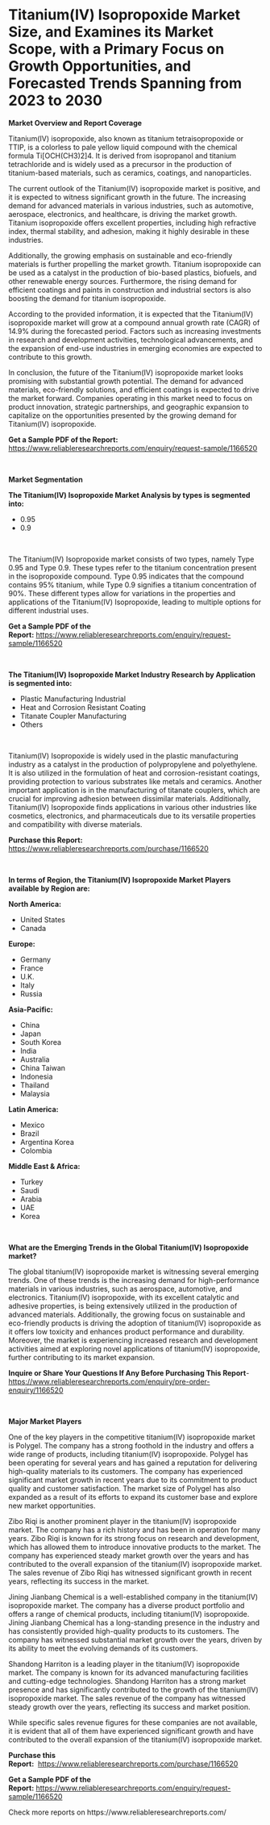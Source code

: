 <p><h1>Titanium(IV) Isopropoxide Market Size, and Examines its Market Scope, with a Primary Focus on Growth Opportunities, and Forecasted Trends Spanning from 2023 to 2030</h1></p><p><strong>Market Overview and Report Coverage</strong></p>
<p><p>Titanium(IV) isopropoxide, also known as titanium tetraisopropoxide or TTIP, is a colorless to pale yellow liquid compound with the chemical formula Ti[OCH(CH3)2]4. It is derived from isopropanol and titanium tetrachloride and is widely used as a precursor in the production of titanium-based materials, such as ceramics, coatings, and nanoparticles.</p><p>The current outlook of the Titanium(IV) isopropoxide market is positive, and it is expected to witness significant growth in the future. The increasing demand for advanced materials in various industries, such as automotive, aerospace, electronics, and healthcare, is driving the market growth. Titanium isopropoxide offers excellent properties, including high refractive index, thermal stability, and adhesion, making it highly desirable in these industries.</p><p>Additionally, the growing emphasis on sustainable and eco-friendly materials is further propelling the market growth. Titanium isopropoxide can be used as a catalyst in the production of bio-based plastics, biofuels, and other renewable energy sources. Furthermore, the rising demand for efficient coatings and paints in construction and industrial sectors is also boosting the demand for titanium isopropoxide.</p><p>According to the provided information, it is expected that the Titanium(IV) isopropoxide market will grow at a compound annual growth rate (CAGR) of 14.9% during the forecasted period. Factors such as increasing investments in research and development activities, technological advancements, and the expansion of end-use industries in emerging economies are expected to contribute to this growth.</p><p>In conclusion, the future of the Titanium(IV) isopropoxide market looks promising with substantial growth potential. The demand for advanced materials, eco-friendly solutions, and efficient coatings is expected to drive the market forward. Companies operating in this market need to focus on product innovation, strategic partnerships, and geographic expansion to capitalize on the opportunities presented by the growing demand for Titanium(IV) isopropoxide.</p></p>
<p><strong>Get a Sample PDF of the Report:</strong> <a href="https://www.reliableresearchreports.com/enquiry/request-sample/1166520">https://www.reliableresearchreports.com/enquiry/request-sample/1166520</a></p>
<p>&nbsp;</p>
<p><strong>Market Segmentation</strong></p>
<p><strong>The Titanium(IV) Isopropoxide Market Analysis by types is segmented into:</strong></p>
<p><ul><li>0.95</li><li>0.9</li></ul></p>
<p>&nbsp;</p>
<p><p>The Titanium(IV) Isopropoxide market consists of two types, namely Type 0.95 and Type 0.9. These types refer to the titanium concentration present in the isopropoxide compound. Type 0.95 indicates that the compound contains 95% titanium, while Type 0.9 signifies a titanium concentration of 90%. These different types allow for variations in the properties and applications of the Titanium(IV) Isopropoxide, leading to multiple options for different industrial uses.</p></p>
<p><strong>Get a Sample PDF of the Report:</strong>&nbsp;<a href="https://www.reliableresearchreports.com/enquiry/request-sample/1166520">https://www.reliableresearchreports.com/enquiry/request-sample/1166520</a></p>
<p>&nbsp;</p>
<p><strong>The Titanium(IV) Isopropoxide Market Industry Research by Application is segmented into:</strong></p>
<p><ul><li>Plastic Manufacturing Industrial</li><li>Heat and Corrosion Resistant Coating</li><li>Titanate Coupler Manufacturing</li><li>Others</li></ul></p>
<p>&nbsp;</p>
<p><p>Titanium(IV) Isopropoxide is widely used in the plastic manufacturing industry as a catalyst in the production of polypropylene and polyethylene. It is also utilized in the formulation of heat and corrosion-resistant coatings, providing protection to various substrates like metals and ceramics. Another important application is in the manufacturing of titanate couplers, which are crucial for improving adhesion between dissimilar materials. Additionally, Titanium(IV) Isopropoxide finds applications in various other industries like cosmetics, electronics, and pharmaceuticals due to its versatile properties and compatibility with diverse materials.</p></p>
<p><strong>Purchase this Report:</strong>&nbsp; <a href="https://www.reliableresearchreports.com/purchase/1166520">https://www.reliableresearchreports.com/purchase/1166520</a></p>
<p>&nbsp;</p>
<p><strong>In terms of Region, the Titanium(IV) Isopropoxide Market Players available by Region are:</strong></p>
<p>
    <p> <strong> North America: </strong>
        <ul>
            <li>United States</li>
            <li>Canada</li>
        </ul>
        </p> 
    <p> <strong> Europe: </strong>
        <ul>
            <li>Germany</li>
            <li>France</li>
            <li>U.K.</li>
            <li>Italy</li>
            <li>Russia</li>
        </ul>
        </p> 
    <p> <strong> Asia-Pacific: </strong>
        <ul>
            <li>China</li>
            <li>Japan</li>
            <li>South Korea</li>
            <li>India</li>
            <li>Australia</li>
            <li>China Taiwan</li>
            <li>Indonesia</li>
            <li>Thailand</li>
            <li>Malaysia</li>
        </ul>
        </p> 
    <p> <strong> Latin America: </strong>
        <ul>
            <li>Mexico</li>
            <li>Brazil</li>
            <li>Argentina Korea</li>
            <li>Colombia</li>
        </ul>
        </p> 
    <p> <strong> Middle East & Africa: </strong>
        <ul>
            <li>Turkey</li>
            <li>Saudi</li>
            <li>Arabia</li>
            <li>UAE</li>
            <li>Korea</li>
        </ul>
    </p>
    </p>
<p>&nbsp;</p>
<p><strong>What are the Emerging Trends in the Global Titanium(IV) Isopropoxide market?</strong></p>
<p><p>The global titanium(IV) isopropoxide market is witnessing several emerging trends. One of these trends is the increasing demand for high-performance materials in various industries, such as aerospace, automotive, and electronics. Titanium(IV) isopropoxide, with its excellent catalytic and adhesive properties, is being extensively utilized in the production of advanced materials. Additionally, the growing focus on sustainable and eco-friendly products is driving the adoption of titanium(IV) isopropoxide as it offers low toxicity and enhances product performance and durability. Moreover, the market is experiencing increased research and development activities aimed at exploring novel applications of titanium(IV) isopropoxide, further contributing to its market expansion.</p></p>
<p><strong>Inquire or Share Your Questions If Any Before Purchasing This Report</strong>- <a href="https://www.reliableresearchreports.com/enquiry/pre-order-enquiry/1166520">https://www.reliableresearchreports.com/enquiry/pre-order-enquiry/1166520</a></p>
<p>&nbsp;</p>
<p><strong>Major Market Players</strong></p>
<p><p>One of the key players in the competitive titanium(IV) isopropoxide market is Polygel. The company has a strong foothold in the industry and offers a wide range of products, including titanium(IV) isopropoxide. Polygel has been operating for several years and has gained a reputation for delivering high-quality materials to its customers. The company has experienced significant market growth in recent years due to its commitment to product quality and customer satisfaction. The market size of Polygel has also expanded as a result of its efforts to expand its customer base and explore new market opportunities.</p><p>Zibo Riqi is another prominent player in the titanium(IV) isopropoxide market. The company has a rich history and has been in operation for many years. Zibo Riqi is known for its strong focus on research and development, which has allowed them to introduce innovative products to the market. The company has experienced steady market growth over the years and has contributed to the overall expansion of the titanium(IV) isopropoxide market. The sales revenue of Zibo Riqi has witnessed significant growth in recent years, reflecting its success in the market.</p><p>Jining Jianbang Chemical is a well-established company in the titanium(IV) isopropoxide market. The company has a diverse product portfolio and offers a range of chemical products, including titanium(IV) isopropoxide. Jining Jianbang Chemical has a long-standing presence in the industry and has consistently provided high-quality products to its customers. The company has witnessed substantial market growth over the years, driven by its ability to meet the evolving demands of its customers.</p><p>Shandong Harriton is a leading player in the titanium(IV) isopropoxide market. The company is known for its advanced manufacturing facilities and cutting-edge technologies. Shandong Harriton has a strong market presence and has significantly contributed to the growth of the titanium(IV) isopropoxide market. The sales revenue of the company has witnessed steady growth over the years, reflecting its success and market position.</p><p>While specific sales revenue figures for these companies are not available, it is evident that all of them have experienced significant growth and have contributed to the overall expansion of the titanium(IV) isopropoxide market.</p></p>
<p><strong>Purchase this Report:</strong>&nbsp;&nbsp;<a href="https://www.reliableresearchreports.com/purchase/1166520">https://www.reliableresearchreports.com/purchase/1166520</a></p>
<p></p>
<p><strong>Get a Sample PDF of the Report:</strong>&nbsp;<a href="https://www.reliableresearchreports.com/enquiry/request-sample/1166520">https://www.reliableresearchreports.com/enquiry/request-sample/1166520</a></p>
<p>Check more reports on https://www.reliableresearchreports.com/</p>